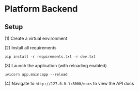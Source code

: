 # Platform Backend

## Setup

(1) Create a virtual environment

(2) Install all requirements

```
pip install -r requirements.txt -r dev.txt
```

(3) Launch the application (with reloading enabled)

```
uvicorn app.main:app --reload
```

(4) Navigate to `http://127.0.0.1:8000/docs` to view the API docs
